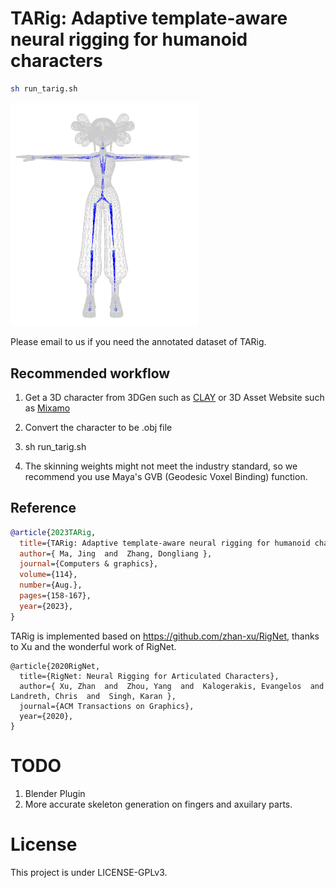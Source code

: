 # TARig: Adaptive template-aware neural rigging for humanoid characters

```bash
sh run_tarig.sh
```
<img src="img/predicted.PNG" alt="image" width="300"/>

Please email to us if you need the annotated dataset of TARig.

## Recommended workflow
1. Get a 3D character from 3DGen such as [CLAY](https://github.com/CLAY-3D/OpenCLAY) or 3D Asset Website such as [Mixamo](https://www.mixamo.com/)

2. Convert the character to be .obj file
3. sh run_tarig.sh
4. The skinning weights might not meet the industry standard, so we recommend you use Maya's GVB (Geodesic Voxel Binding) function.

## Reference
```bibtex
@article{2023TARig,
  title={TARig: Adaptive template-aware neural rigging for humanoid characters},
  author={ Ma, Jing  and  Zhang, Dongliang },
  journal={Computers & graphics},
  volume={114},
  number={Aug.},
  pages={158-167},
  year={2023},
}
```


TARig is implemented based on https://github.com/zhan-xu/RigNet, thanks to Xu and the wonderful work of RigNet.
```
@article{2020RigNet,
  title={RigNet: Neural Rigging for Articulated Characters},
  author={ Xu, Zhan  and  Zhou, Yang  and  Kalogerakis, Evangelos  and  Landreth, Chris  and  Singh, Karan },
  journal={ACM Transactions on Graphics},
  year={2020},
}
```

# TODO
1. Blender Plugin
2. More accurate skeleton generation on fingers and axuilary parts.


# License
This project is under LICENSE-GPLv3.